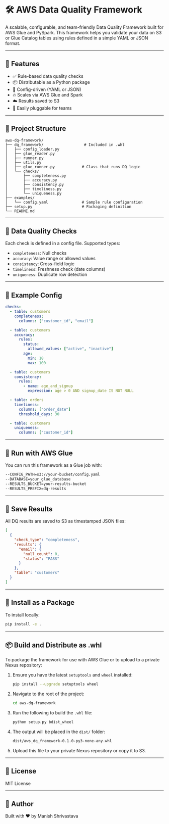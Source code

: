 # 🛠️ AWS Data Quality Framework

A scalable, configurable, and team-friendly Data Quality Framework built for AWS Glue and PySpark. This framework helps you validate your data on S3 or Glue Catalog tables using rules defined in a simple YAML or JSON format.

---

## 🚀 Features

- ✅ Rule-based data quality checks
- 📦 Distributable as a Python package
- 📁 Config-driven (YAML or JSON)
- 🔥 Scales via AWS Glue and Spark
- ☁️ Results saved to S3
- 💬 Easily pluggable for teams

---

## 📁 Project Structure

```
aws-dq-framework/
├── dq_framework/                  # Included in .whl
│   ├── config_loader.py
│   ├── glue_reader.py
│   ├── runner.py
│   ├── utils.py
│   ├── glue_runner.py            # Class that runs DQ logic
│   └── checks/
│       ├── completeness.py
│       ├── accuracy.py
│       ├── consistency.py
│       ├── timeliness.py
│       └── uniqueness.py
├── examples/
│   └── config.yaml               # Sample rule configuration
├── setup.py                      # Packaging definition
└── README.md
```

---

## 🔧 Data Quality Checks

Each check is defined in a config file. Supported types:

- `completeness`: Null checks
- `accuracy`: Value range or allowed values
- `consistency`: Cross-field logic
- `timeliness`: Freshness check (date columns)
- `uniqueness`: Duplicate row detection

---

## 📜 Example Config

```yaml
checks:
  - table: customers
    completeness:
      columns: ["customer_id", "email"]

  - table: customers
    accuracy:
      rules:
        status:
          allowed_values: ["active", "inactive"]
        age:
          min: 18
          max: 100

  - table: customers
    consistency:
      rules:
        - name: age_and_signup
          expression: age > 0 AND signup_date IS NOT NULL

  - table: orders
    timeliness:
      columns: ["order_date"]
      threshold_days: 30

  - table: customers
    uniqueness:
      columns: ["customer_id"]
```

---

## 🚀 Run with AWS Glue

You can run this framework as a Glue job with:

```bash
--CONFIG_PATH=s3://your-bucket/config.yaml
--DATABASE=your_glue_database
--RESULTS_BUCKET=your-results-bucket
--RESULTS_PREFIX=dq-results
```

---

## 💾 Save Results

All DQ results are saved to S3 as timestamped JSON files:

```json
[
  {
    "check_type": "completeness",
    "results": {
      "email": {
        "null_count": 0,
        "status": "PASS"
      }
    },
    "table": "customers"
  }
]
```

---

## 🧱 Install as a Package

To install locally:

```bash
pip install -e .
```

---

## 📦 Build and Distribute as .whl

To package the framework for use with AWS Glue or to upload to a private Nexus repository:

1. Ensure you have the latest `setuptools` and `wheel` installed:
   ```bash
   pip install --upgrade setuptools wheel
   ```

2. Navigate to the root of the project:
   ```bash
   cd aws-dq-framework
   ```

3. Run the following to build the `.whl` file:
   ```bash
   python setup.py bdist_wheel
   ```

4. The output will be placed in the `dist/` folder:
   ```bash
   dist/aws_dq_framework-0.1.0-py3-none-any.whl
   ```

5. Upload this file to your private Nexus repository or copy it to S3.

---

## 📄 License

MIT License

---

## 🧠 Author

Built with ❤️ by Manish Shrivastava
